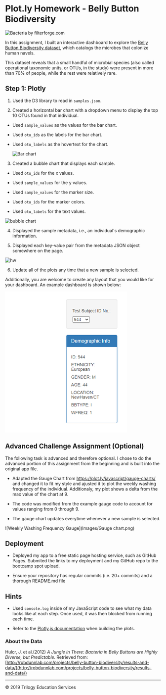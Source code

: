 # Plot.ly Homework - Belly Button Biodiversity

![Bacteria by filterforge.com](Images/bacteria.jpg)

In this assignment, I built an interactive dashboard to explore the [Belly Button Biodiversity dataset](http://robdunnlab.com/projects/belly-button-biodiversity/), which catalogs the microbes that colonize human navels.

This dataset reveals that a small handful of microbial species (also called operational taxonomic units, or OTUs, in the study) were present in more than 70% of people, while the rest were relatively rare.

## Step 1: Plotly

1. Used the D3 library to read in `samples.json`.

2. Created a horizontal bar chart with a dropdown menu to display the top 10 OTUs found in that individual.

* Used `sample_values` as the values for the bar chart.

* Used `otu_ids` as the labels for the bar chart.

* Used `otu_labels` as the hovertext for the chart.

  ![Bar chart](https://user-images.githubusercontent.com/66078772/99419448-c0993f80-28c1-11eb-8de1-07e67010b2e1.png)

3. Created a bubble chart that displays each sample.

* Used `otu_ids` for the x values.

* Used `sample_values` for the y values.

* Used `sample_values` for the marker size.

* Used `otu_ids` for the marker colors.

* Used `otu_labels` for the text values.

![bubble chart](https://user-images.githubusercontent.com/66078772/99419587-e32b5880-28c1-11eb-9719-2d6bcb9131d7.png)

4. Displayed the sample metadata, i.e., an individual's demographic information.

5. Displayed each key-value pair from the metadata JSON object somewhere on the page.

![hw](Images/hw03.png)

6. Update all of the plots any time that a new sample is selected.

Additionally, you are welcome to create any layout that you would like for your dashboard. An example dashboard is shown below:

![hw](Images/demographics.png)

## Advanced Challenge Assignment (Optional)

The following task is advanced and therefore optional.  I chose to do the advanced portion of this assignment from the beginning and is built into the original app file.  

* Adapted the Gauge Chart from <https://plot.ly/javascript/gauge-charts/> and changed it to fit my style and ajusted it to plot the weekly washing frequency of the individual.  Additionaly, my plot shows a delta from the max value of the chart at 9. 

* The code was modified from the example gauge code to account for values ranging from 0 through 9.

* The gauge chart updates everytime whenever a new sample is selected.

![Weekly Washing Frequency Gauge](Images/Gauge chart.png)

## Deployment

* Deployed my app to a free static page hosting service, such as GitHub Pages. Submited the links to my deployment and my GitHub repo to the bootcamp spot upload.

* Ensure your repository has regular commits (i.e. 20+ commits) and a thorough README.md file

## Hints

* Used `console.log` inside of my JavaScript code to see what my data looks like at each step.  Once used, it was then blocked from running each time.

* Refer to the [Plotly.js documentation](https://plot.ly/javascript/) when building the plots.

### About the Data

Hulcr, J. et al.(2012) _A Jungle in There: Bacteria in Belly Buttons are Highly Diverse, but Predictable_. Retrieved from: [http://robdunnlab.com/projects/belly-button-biodiversity/results-and-data/](http://robdunnlab.com/projects/belly-button-biodiversity/results-and-data/)

- - -

© 2019 Trilogy Education Services
